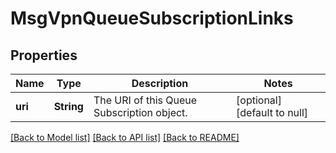 # MsgVpnQueueSubscriptionLinks

## Properties
Name | Type | Description | Notes
------------ | ------------- | ------------- | -------------
**uri** | **String** | The URI of this Queue Subscription object. | [optional] [default to null]

[[Back to Model list]](../README.md#documentation-for-models) [[Back to API list]](../README.md#documentation-for-api-endpoints) [[Back to README]](../README.md)


